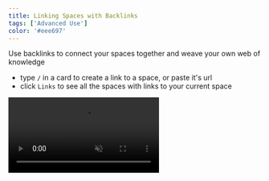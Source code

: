 ```yaml
---
title: Linking Spaces with Backlinks
tags: ['Advanced Use']
color: '#eee697'
---
```


Use backlinks to connect your spaces together and weave your own web of knowledge

- type `/` in a card to create a link to a space, or paste it's url
- click `Links` to see all the spaces with links to your current space

<video class="wide" autoplay loop muted playsinline>
  <source src="https://kinopio-updates.us-east-1.linodeobjects.com/backlinks.mp4">
</video>
